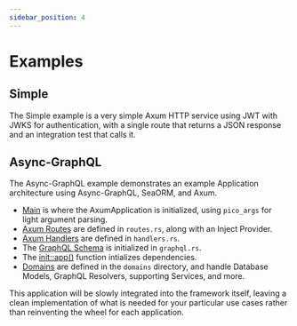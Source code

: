 ```yaml
---
sidebar_position: 4
---
```


# Examples

## Simple

The Simple example is a very simple Axum HTTP service using JWT with JWKS for authentication, with a single route that returns a JSON response and an integration test that calls it.

## Async-GraphQL

The Async-GraphQL example demonstrates an example Application architecture using Async-GraphQL, SeaORM, and Axum.

- [Main](https://github.com/bkonkle/nakago/blob/feature/nakago-sea-orm/examples/async-graphql/src/main.rs) is where the AxumApplication is initialized, using `pico_args` for light argument parsing.
- [Axum Routes](https://github.com/bkonkle/nakago/blob/feature/nakago-sea-orm/examples/async-graphql/src/http/routes.rs) are defined in `routes.rs`, along with an Inject Provider.
- [Axum Handlers](https://github.com/bkonkle/nakago/blob/feature/nakago-sea-orm/examples/async-graphql/src/http/handlers.rs) are defined in `handlers.rs`.
- The [GraphQL Schema](https://github.com/bkonkle/nakago/blob/feature/nakago-sea-orm/examples/async-graphql/src/graphql.rs) is initialized in `graphql.rs`.
- The [init::app()](https://github.com/bkonkle/nakago/blob/feature/nakago-sea-orm/examples/async-graphql/src/init.rs) function intializes dependencies.
- [Domains](https://github.com/bkonkle/nakago/tree/feature/nakago-sea-orm/examples/async-graphql/src/domains) are defined in the `domains` directory, and handle Database Models, GraphQL Resolvers, supporting Services, and more.

This application will be slowly integrated into the framework itself, leaving a clean implementation of what is needed for your particular use cases rather than reinventing the wheel for each application.
